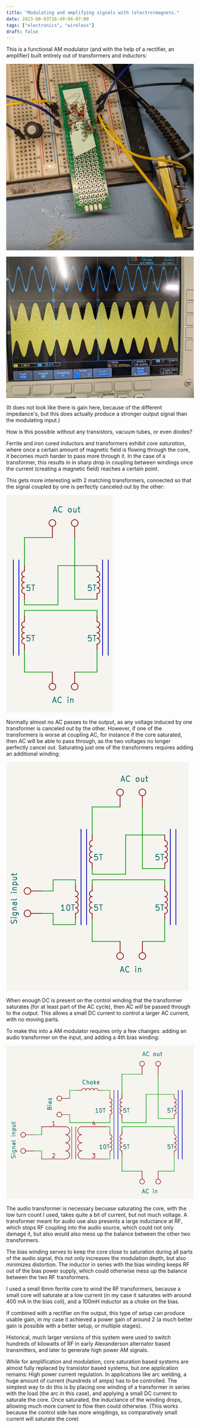 ```yaml
---
title: "Modulating and amplifying signals with (electro)magnets."
date: 2023-08-03T16:49:04-07:00
tags: ["electronics", "wireless"]
draft: false
---
```


This is a functional AM modulator (and with the help of a rectifier, an amplifier) built entirely out of transformers and inductors:

![](device.jpg)

![An oscilloscope trace showing a a 1KHz sine wave and a 1MHz signal amplitude modulated by the 1KHz signal](result.jpg)

(It does not look like there is gain here, because of the different impedance's, but this does actually produce a stronger output signal than the modulating input.)

How is this possible without any transistors, vacuum tubes, or even diodes?

Ferrite and iron cored inductors and transformers exhibit *core saturation*, where once a certain amount of magnetic field is flowing through the core, it becomes much harder to pass more through it.
In the case of a transformer, this results in in sharp drop in coupling between windings once the current (creating a magnetic field) reaches a certain point.

This gets more interesting with 2 matching transformers, connected so that the signal coupled by one is perfectly canceled out by the other:

![Two transformers connected so that the signal that is coupled through one cancels out the signal from the other one](transformer2.png)

Normally almost no AC passes to the output, as any voltage induced by one transformer is canceled out by the other.
However, if one of the transformers is worse at coupling AC, for instance if the core saturated, then AC will be able to pass through, as the two voltages no longer perfectly cancel out.
Saturating just one of the transformers requires adding an additional winding:

![The same transformer setup, but with an additional winding on one of the transformers](amp1.png)

When enough DC is present on the control winding that the transformer saturates (for at least part of the AC cycle), then AC *will* be passed through to the output.
This allows a small DC current to control a larger AC current, with no moving parts.

To make this into a AM modulator requires only a few changes: adding an audio transformer on the input, and adding a 4th bias winding:

![](amp3.png)

The audio transformer is necessary becuase saturating the core, with the low turn count I used, takes quite a bit of current, but not much voltage.
A transformer meant for audio use also presents a large inductance at RF, which stops RF coupling into the audio source, which could not only damage it, but also would also mess up the balance between the other two transformers.

The bias winding serves to keep the core close to saturation during all parts of the audio signal, this not only increases the modulation depth, but also minimizes distortion.
The inductor in series with the bias winding keeps RF out of the bias power supply, which could otherwise mess up the balance between the two RF transformers.

I used a small 6mm ferrite core to wind the RF transformers, because a small core will saturate at a low current (in my case it saturates with around 400 mA in the bias coil), and a 100mH inductor as a choke on the bias.

If combined with a rectifier on the output, this type of setup can produce usable gain, in my case it achieved a power gain of around 2 (a much better gain is possible with a better setup, or multiple stages). 

Historical, much larger versions of this system were used to switch hundreds of kilowatts of RF in early Alexanderson alternator based transmitters, and later to generate high power AM signals. 

While for amplification and modulation, core saturation based systems are almost fully replaced by transistor based systems, but one application remains: High power current regulation.
In applications like arc welding, a huge amount of current (hundreds of amps) has to be controlled.
The simplest way to do this is by placing one winding of a transformer in series with the load (the arc in this case), and applying a small DC current to saturate the core.
Once saturated, the inductance of the winding drops, allowing much more current to flow then could otherwise.
(This works because the control side has more wingdings, so comparatively small current will saturate the core) 
